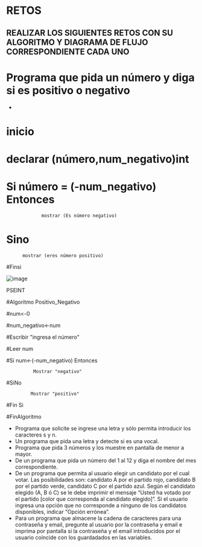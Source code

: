 # RETOS
## REALIZAR LOS SIGUIENTES RETOS CON SU ALGORITMO Y DIAGRAMA DE FLUJO CORRESPONDIENTE CADA UNO 

# Programa que pida un número y diga si es positivo o negativo
* 
# inicio

# declarar (número,num_negativo)int

# Si número = (-num_negativo) Entonces 

                 mostrar (Es número negativo)
# Sino  

          mostrar (eres número positivo)

#Finsi

![image](https://user-images.githubusercontent.com/104279720/167274893-6478abff-f968-4ca0-806b-4b0fd79fd3c7.png)


PSEINT

#Algoritmo Positivo_Negativo

#num<-0

#num_negativo<-num

#Escribir "ingresa el número"

#Leer num

#Si num<-(-num_negativo) Entonces

              Mostrar "negativo"

#SiNo

             Mostrar "positivo"

#Fin Si

#FinAlgoritmo

   
* Programa que solicite se ingrese una letra y sólo permita introducir los caracteres s y n.
* Un programa que pida una letra y detecte si es una vocal. 
* Programa que pida 3 números y los muestre en pantalla de menor a mayor.  
* De un programa que pida un número del 1 al 12 y diga el nombre del mes correspondiente.
* De un programa que permita al usuario elegir un candidato por el cual votar. Las posibilidades son: candidato A por el partido rojo, candidato B por el partido verde, candidato C por el partido azul. Según el candidato elegido (A, B ó C) se le debe imprimir el mensaje “Usted ha votado por el partido [color que corresponda al candidato elegido]”. Si el usuario ingresa una opción que no corresponde a ninguno de los candidatos disponibles, indicar “Opción errónea”.
* Para un programa que almacene la cadena de caracteres para una contraseña y email, pregunte al usuario por la contraseña y email e imprima por pantalla si la contraseña y el email introducidos por el usuario coincide con los guardadados en las variables.
